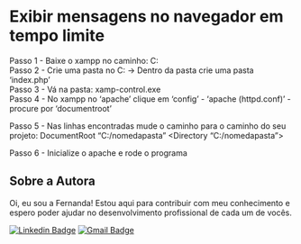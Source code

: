 # Exibir mensagens no navegador em tempo limite
Passo 1 - Baixe o xampp no caminho: C: <br>
Passo 2 - Crie uma pasta no C: -> Dentro da pasta crie uma pasta ‘index.php’ <br>
Passo 3 - Vá na pasta: xamp-control.exe <br>
Passo 4 - No xampp no ‘apache’ clique em ‘config’ - ‘apache (httpd.conf)’ - procure por ‘documentroot’ <br>

Passo 5 - Nas linhas encontradas mude o caminho para o caminho do seu projeto:
DocumentRoot “C:/nomedapasta”
<Directory “C:/nomedapasta”>

Passo 6 - Inicialize o apache e rode o programa

## Sobre a Autora
Oi, eu sou a Fernanda! Estou aqui para contribuir com meu conhecimento e espero poder ajudar no desenvolvimento profissional de cada um de vocês.

[![Linkedin Badge](https://img.shields.io/badge/-Fernanda_Maki_Hirose-blue?style=flat-square&logo=Linkedin&logoColor=white&link=https://www.linkedin.com/in/fernanda-maki-hirose-801117208/)](https://www.linkedin.com/in/fernanda-maki-hirose-801117208/)  [![Gmail Badge](https://img.shields.io/badge/-femahi2020@gmail.com-c14438?style=flat-square&logo=Gmail&logoColor=white&link=mailto:femahi2020@gmail.com)](mailto:femahi2020@gmail.com)




